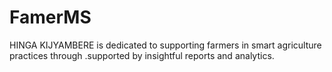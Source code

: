 # FamerMS
HINGA KIJYAMBERE is dedicated to supporting farmers in smart agriculture practices through .supported by insightful reports and analytics. 
